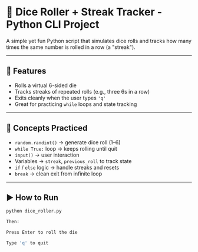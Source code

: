 # 🎲 Dice Roller + Streak Tracker - Python CLI Project

A simple yet fun Python script that simulates dice rolls and tracks how many times the same number is rolled in a row (a "streak").

---

## 🎯 Features

- Rolls a virtual 6-sided die
- Tracks streaks of repeated rolls (e.g., three 6s in a row)
- Exits cleanly when the user types `'q'`
- Great for practicing `while` loops and state tracking

---

## 🧠 Concepts Practiced

- `random.randint()` → generate dice roll (1–6)
- `while True:` loop → keeps rolling until quit
- `input()` → user interaction
- Variables → `streak`, `previous_roll` to track state
- `if` / `else` logic → handle streaks and resets
- `break` → clean exit from infinite loop

---

## ▶️ How to Run

```bash
python dice_roller.py

Then:

Press Enter to roll the die

Type 'q' to quit

